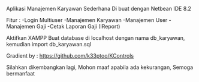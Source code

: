 Aplikasi Manajemen Karyawan Sederhana
Di buat dengan Netbean IDE 8.2


Fitur :
-Login Multiuser 
-Manajemen Karyawan
-Manajemen User
-Manajemen Gaji 
-Cetak Laporan Gaji (IReport)


Aktifkan XAMPP
Buat database di localhost dengan nama db_karyawan, kemudian import db_karyawan.sql


Gradient by :
https://github.com/k33ptoo/KControls

Silahkan dikembangkan lagi,
Mohon maaf apabila ada kekurangan,
Semoga bermanfaat

 








